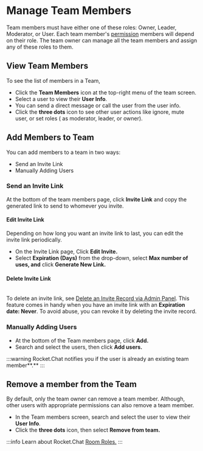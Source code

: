 # Manage Team Members

Team members must have either one of these roles: Owner, Leader, Moderator, or User. Each team member's [permission](../../../workspace-administration/permissions/) members will depend on their role. The team owner can manage all the team members and assign any of these roles to them.

## View Team Members

To see the list of members in a Team,&#x20;

* Click the **Team Members** icon at the top-right menu of the team screen.&#x20;
* Select a user to view their **User Info**.
* You can send a direct message or call the user from the user info.&#x20;
* Click the **three dots** icon to see other user actions like ignore, mute user, or set roles ( as moderator, leader, or owner).

## Add Members to Team

You can add members to a team in two ways:&#x20;

* Send an Invite Link
* Manually Adding Users

### Send an Invite Link

At the bottom of the team members page, click **Invite Link** and copy the generated link to send to whomever you invite.

#### Edit Invite Link

Depending on how long you want an invite link to last, you can edit the invite link periodically. &#x20;

* On the Invite Link page, Click **Edit Invite.**
* Select **Expiration (Days)** from the drop-down, select **Max number of uses, and** click **Generate New Link.**

#### Delete Invite Link

\
To delete an invite link, see [Delete an Invite Record via Admin Panel](../../../workspace-administration/invites.md#delete-a-record). This feature comes in handy when you have an invite link with an **Expiration date: Never**. To avoid abuse, you can revoke it by deleting the invite record.

### Manually Adding Users

* At the bottom of the Team members page, click **Add.**&#x20;
* Search and select the users, then click **Add users.**&#x20;

:::warning
Rocket.Chat notifies you if the user is already an existing team member**.**
:::

## Remove a member from the Team

By default, only the team owner can remove a team member. Although, other users with appropriate permissions can also remove a team member.

* In the Team members screen, search and select the user to view their **User Info**.&#x20;
* Click the **three dots** icon, then select **Remove from team.**

:::info
Learn about Rocket.Chat [Room Roles.](../room-roles.md)&#x20;
:::
